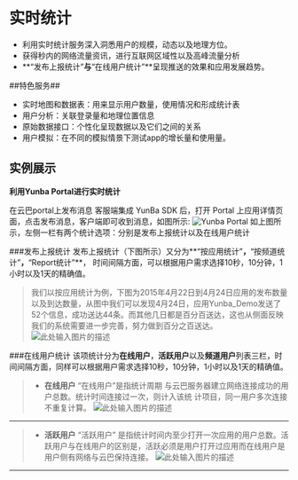 ﻿# 实时统计

 - 利用实时统计服务深入洞悉用户的规模，动态以及地理方位。
 - 获得秒内的网络流量资讯，进行互联网区域性以及高峰流量分析
 - **“发布上报统计”**与**“在线用户统计”**呈现推送的效果和应用发展趋势。

##特色服务##

 -  实时地图和数据表：用来显示用户数量，使用情况和形成统计表
 - 用户分析：关联登录量和地理位置信息
 - 原始数据接口：个性化呈现数据以及它们之间的关系
 - 用户模拟：在不同的模拟情景下测试app的增长量和使用量。

## 实例展示 ##
 
**利用Yunba Portal进行实时统计**

在云巴portal上发布消息 客服端集成 YunBa SDK 后，打开 Portal 上应用详情页面，点击发布消息，客户端即可收到消息，如图所示:
![Yunba Portal][1]
如上图所示，左侧一栏有两个统计选项：分别是发布上报统计以及在线用户统计

###发布上报统计
  发布上报统计（下图所示）又分为**“按应用统计”**，**“按频道统计”**，**“Report统计”**，   时间间隔方面，可以根据用户需求选择10秒，10分钟，1小时以及1天的精确值。

>我们以按应用统计为例，下图为2015年4月22日到4月24日应用的发布数量以及到达数量，从图中我们可以发现4月24日，应用Yunba_Demo发送了52个信息，成功送达44条。而其他几日都是百分百送达，这也从侧面反映我们的系统需要进一步完善，努力做到百分之百送达。
![此处输入图片的描述][2]

###在线用户统计
   该项统计分为**在线用户**，**活跃用户**以及**频道用户**列表三栏，时间间隔方面，同样可以根据用户需求选择10秒，10分钟，1小时以及1天的精确值。
>* **在线用户**
“在线用户”是指统计周期 与云巴服务器建立网络连接成功的用户总数。统计时间连接过一次，则计入该统	计项目，同一用户多次连接不重复计算。
![此处输入图片的描述][3]

---
>* **活跃用户**
“活跃用户” 是指统计时间内至少打开一次应用的用户总数。活跃用户与在线用户的区别是，活跃必须是用户打开过应用而在线用户是用户侧有网络与云巴保持连接。
![此处输入图片的描述][4]


---




  [1]: https://cloud.githubusercontent.com/assets/12043658/7466741/ea284dc8-f31b-11e4-937f-519c501aec4b.png
  [2]: https://cloud.githubusercontent.com/assets/12043658/7466743/ebaf61c2-f31b-11e4-96cc-d5a84b5ab927.png
  [3]: https://cloud.githubusercontent.com/assets/12043658/7466744/ecb594a6-f31b-11e4-93e0-53007f4b2b93.png
  [4]: https://cloud.githubusercontent.com/assets/12043658/7466745/edb888ae-f31b-11e4-8916-89572fa6ce2f.png